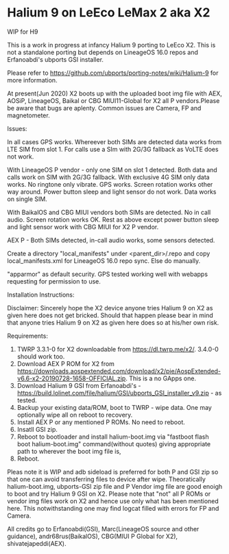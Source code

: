 # Halium 9 on LeEco LeMax 2 aka X2
WIP for H9

This is a work in progress at infancy Halium 9 porting to LeEco X2. This is not a standalone porting but depends on 
LineageOS 16.0 repos and Erfanoabdi's ubports GSI installer.

Please refer to https://github.com/ubports/porting-notes/wiki/Halium-9 for more information.

At present(Jun 2020) X2 boots up with the uploaded boot img file with AEX, AOSiP, LineageOS, Baikal or CBG MIUI11-Global for X2 all P vendors.Please be aware that bugs are aplenty. Common issues are Camera, FP and magnetometer.

Issues: 

In all cases GPS works. Whereever both SIMs are detected data works from LTE SIM from slot 1. For calls use a SIm with 2G/3G fallback as VoLTE does not work.

With LineageOS P vendor - only one SIM on slot 1 detected. Both data and calls work on SIM with 2G/3G fallback. With exclusive 4G SIM only data works. No ringtone only vibrate. GPS works. Screen rotation works other way around. Power button sleep and light sensor do not work. Data works on single SIM.

With BaikalOS and CBG MIUI vendors both SIMs are detected. No in call audio. Screen rotation works OK. Rest as above except power button sleep and light sensor work with CBG MIUI for X2 P vendor.

AEX P - Both SIMs detected, in-call audio works, some sensors detected. 

Create a directory "local_manifests" under <parent_dir>/.repo and copy local_manifests.xml for LineageOS 16.0 repo sync. Else do manually.

"apparmor" as default security. GPS tested working well with webapps requesting for permission to use.

Installation Instructions:

Disclaimer: Sincerely hope the X2 device anyone tries Halium 9 on X2 as given here does not get bricked. Should that happen please bear in mind that anyone tries Halium 9 on X2 as given here does so at his/her own risk.

Requirements:

1. TWRP 3.3.1-0 for X2 downloadable from https://dl.twrp.me/x2/. 3.4.0-0 should work too.
2. Download AEX P ROM for X2 from https://downloads.aospextended.com/download/x2/pie/AospExtended-v6.6-x2-20190728-1658-OFFICIAL.zip. This is a no GApps one.
3. Download Halium 9 GSI from Erfanoabdi's - https://build.lolinet.com/file/halium/GSI/ubports_GSI_installer_v9.zip - as tested.
4. Backup your existing data/ROM, boot to TWRP - wipe data. One may optionally wipe all on reboot to recovery.
5. Install AEX P or any mentioned P ROMs. No need to reboot.
6. Insatll GSI zip.
7. Reboot to bootloader and install halium-boot.img via "fastboot flash boot halium-boot.img" command(without quotes) giving appropriate path to wherever the boot img file is,
8. Reboot.

Pleas note it is WIP and adb sideload is preferred for both P and GSI zip so that one can avoid transferring files to device after wipe. Theoratically halium-boot.img, ubports-GSI zip file and P Vendor img file are good enoigh to boot and try Halium 9 GSI on X2. Please note that "not" all P ROMs or vendor img files work on X2 and hence use only what has been mentioned here. This notwithstanding one may find logcat filled with errors for FP and Camera.

All credits go to Erfanoabdi(GSI), Marc(LineageOS source and other guidance), andr68rus(BaikalOS), CBG(MIUI P Global for X2), shivatejapeddi(AEX).
